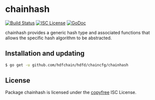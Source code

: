 chainhash
=========

[![Build Status](https://img.shields.io/travis/decred/hdfd.svg)](https://travis-ci.org/decred/hdfd)
[![ISC License](https://img.shields.io/badge/license-ISC-blue.svg)](http://copyfree.org)
[![GoDoc](https://img.shields.io/badge/godoc-reference-blue.svg)](https://godoc.org/github.com/hdfchain/hdfd/chaincfg/chainhash)

chainhash provides a generic hash type and associated functions that allows the
specific hash algorithm to be abstracted.

## Installation and updating

```bash
$ go get -u github.com/hdfchain/hdfd/chaincfg/chainhash
```

## License

Package chainhash is licensed under the [copyfree](http://copyfree.org) ISC
License.
